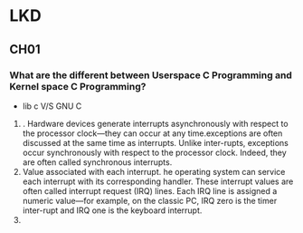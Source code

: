 # LKD 

## CH01
### What are the different between Userspace C Programming and Kernel space C Programming?
- lib c V/S GNU C


1. . Hardware devices generate interrupts asynchronously with respect to the processor clock—they can occur at any time.exceptions are often discussed at the same time as interrupts. Unlike inter-rupts, exceptions occur synchronously with respect to the processor clock. Indeed, they are often called synchronous interrupts.
2. Value associated with each interrupt. he operating system can service each interrupt with its corresponding handler.
These interrupt values are often called interrupt request (IRQ) lines. Each IRQ line is assigned a numeric value—for example, on the classic PC, IRQ zero is the timer inter-rupt and IRQ one is the keyboard interrupt.
3. 
